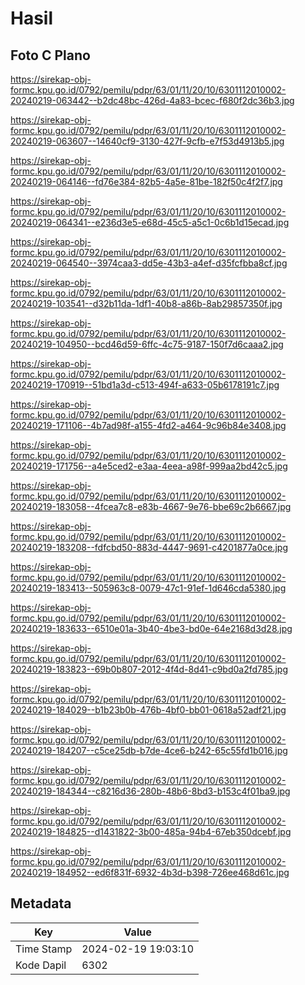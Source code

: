 # Hasil

## Foto C Plano

https://sirekap-obj-formc.kpu.go.id/0792/pemilu/pdpr/63/01/11/20/10/6301112010002-20240219-063442--b2dc48bc-426d-4a83-bcec-f680f2dc36b3.jpg

https://sirekap-obj-formc.kpu.go.id/0792/pemilu/pdpr/63/01/11/20/10/6301112010002-20240219-063607--14640cf9-3130-427f-9cfb-e7f53d4913b5.jpg

https://sirekap-obj-formc.kpu.go.id/0792/pemilu/pdpr/63/01/11/20/10/6301112010002-20240219-064146--fd76e384-82b5-4a5e-81be-182f50c4f2f7.jpg

https://sirekap-obj-formc.kpu.go.id/0792/pemilu/pdpr/63/01/11/20/10/6301112010002-20240219-064341--e236d3e5-e68d-45c5-a5c1-0c6b1d15ecad.jpg

https://sirekap-obj-formc.kpu.go.id/0792/pemilu/pdpr/63/01/11/20/10/6301112010002-20240219-064540--3974caa3-dd5e-43b3-a4ef-d35fcfbba8cf.jpg

https://sirekap-obj-formc.kpu.go.id/0792/pemilu/pdpr/63/01/11/20/10/6301112010002-20240219-103541--d32b11da-1df1-40b8-a86b-8ab29857350f.jpg

https://sirekap-obj-formc.kpu.go.id/0792/pemilu/pdpr/63/01/11/20/10/6301112010002-20240219-104950--bcd46d59-6ffc-4c75-9187-150f7d6caaa2.jpg

https://sirekap-obj-formc.kpu.go.id/0792/pemilu/pdpr/63/01/11/20/10/6301112010002-20240219-170919--51bd1a3d-c513-494f-a633-05b6178191c7.jpg

https://sirekap-obj-formc.kpu.go.id/0792/pemilu/pdpr/63/01/11/20/10/6301112010002-20240219-171106--4b7ad98f-a155-4fd2-a464-9c96b84e3408.jpg

https://sirekap-obj-formc.kpu.go.id/0792/pemilu/pdpr/63/01/11/20/10/6301112010002-20240219-171756--a4e5ced2-e3aa-4eea-a98f-999aa2bd42c5.jpg

https://sirekap-obj-formc.kpu.go.id/0792/pemilu/pdpr/63/01/11/20/10/6301112010002-20240219-183058--4fcea7c8-e83b-4667-9e76-bbe69c2b6667.jpg

https://sirekap-obj-formc.kpu.go.id/0792/pemilu/pdpr/63/01/11/20/10/6301112010002-20240219-183208--fdfcbd50-883d-4447-9691-c4201877a0ce.jpg

https://sirekap-obj-formc.kpu.go.id/0792/pemilu/pdpr/63/01/11/20/10/6301112010002-20240219-183413--505963c8-0079-47c1-91ef-1d646cda5380.jpg

https://sirekap-obj-formc.kpu.go.id/0792/pemilu/pdpr/63/01/11/20/10/6301112010002-20240219-183633--6510e01a-3b40-4be3-bd0e-64e2168d3d28.jpg

https://sirekap-obj-formc.kpu.go.id/0792/pemilu/pdpr/63/01/11/20/10/6301112010002-20240219-183823--69b0b807-2012-4f4d-8d41-c9bd0a2fd785.jpg

https://sirekap-obj-formc.kpu.go.id/0792/pemilu/pdpr/63/01/11/20/10/6301112010002-20240219-184029--b1b23b0b-476b-4bf0-bb01-0618a52adf21.jpg

https://sirekap-obj-formc.kpu.go.id/0792/pemilu/pdpr/63/01/11/20/10/6301112010002-20240219-184207--c5ce25db-b7de-4ce6-b242-65c55fd1b016.jpg

https://sirekap-obj-formc.kpu.go.id/0792/pemilu/pdpr/63/01/11/20/10/6301112010002-20240219-184344--c8216d36-280b-48b6-8bd3-b153c4f01ba9.jpg

https://sirekap-obj-formc.kpu.go.id/0792/pemilu/pdpr/63/01/11/20/10/6301112010002-20240219-184825--d1431822-3b00-485a-94b4-67eb350dcebf.jpg

https://sirekap-obj-formc.kpu.go.id/0792/pemilu/pdpr/63/01/11/20/10/6301112010002-20240219-184952--ed6f831f-6932-4b3d-b398-726ee468d61c.jpg


## Metadata

| Key        | Value               |
| ---------- | ------------------- |
| Time Stamp | 2024-02-19 19:03:10 |
| Kode Dapil | 6302                |



